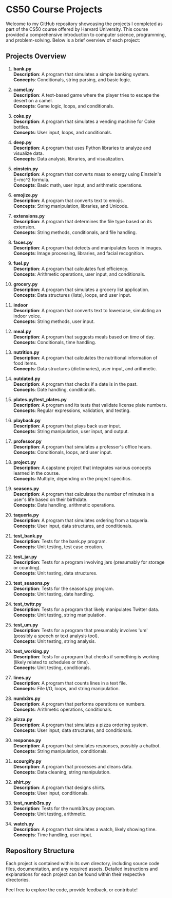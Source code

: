 # CS50 Course Projects

Welcome to my GitHub repository showcasing the projects I completed as part of the CS50 course offered by Harvard University. This course provided a comprehensive introduction to computer science, programming, and problem-solving. Below is a brief overview of each project:

## Projects Overview

1. **bank.py**  
   **Description**: A program that simulates a simple banking system.  
   **Concepts**: Conditionals, string parsing, and basic logic.

2. **camel.py**  
   **Description**: A text-based game where the player tries to escape the desert on a camel.  
   **Concepts**: Game logic, loops, and conditionals.

3. **coke.py**  
   **Description**: A program that simulates a vending machine for Coke bottles.  
   **Concepts**: User input, loops, and conditionals.

4. **deep.py**  
   **Description**: A program that uses Python libraries to analyze and visualize data.  
   **Concepts**: Data analysis, libraries, and visualization.

5. **einstein.py**  
   **Description**: A program that converts mass to energy using Einstein's E=mc^2 formula.  
   **Concepts**: Basic math, user input, and arithmetic operations.

6. **emojize.py**  
   **Description**: A program that converts text to emojis.  
   **Concepts**: String manipulation, libraries, and Unicode.

7. **extensions.py**  
   **Description**: A program that determines the file type based on its extension.  
   **Concepts**: String methods, conditionals, and file handling.

8. **faces.py**  
   **Description**: A program that detects and manipulates faces in images.  
   **Concepts**: Image processing, libraries, and facial recognition.

9. **fuel.py**  
   **Description**: A program that calculates fuel efficiency.  
   **Concepts**: Arithmetic operations, user input, and conditionals.

10. **grocery.py**  
    **Description**: A program that simulates a grocery list application.  
    **Concepts**: Data structures (lists), loops, and user input.

11. **indoor**  
    **Description**: A program that converts text to lowercase, simulating an indoor voice.  
    **Concepts**: String methods, user input.

12. **meal.py**  
    **Description**: A program that suggests meals based on time of day.  
    **Concepts**: Conditionals, time handling.

13. **nutrition.py**  
    **Description**: A program that calculates the nutritional information of food items.  
    **Concepts**: Data structures (dictionaries), user input, and arithmetic.

14. **outdated.py**  
    **Description**: A program that checks if a date is in the past.  
    **Concepts**: Date handling, conditionals.

15. **plates.py/test_plates.py**  
    **Description**: A program and its tests that validate license plate numbers.  
    **Concepts**: Regular expressions, validation, and testing.

16. **playback.py**  
    **Description**: A program that plays back user input.  
    **Concepts**: String manipulation, user input, and output.

17. **professor.py**  
    **Description**: A program that simulates a professor's office hours.  
    **Concepts**: Conditionals, loops, and user input.

18. **project.py**  
    **Description**: A capstone project that integrates various concepts learned in the course.  
    **Concepts**: Multiple, depending on the project specifics.

19. **seasons.py**  
    **Description**: A program that calculates the number of minutes in a user's life based on their birthdate.  
    **Concepts**: Date handling, arithmetic operations.

20. **taqueria.py**  
    **Description**: A program that simulates ordering from a taqueria.  
    **Concepts**: User input, data structures, and conditionals.

21. **test_bank.py**  
    **Description**: Tests for the bank.py program.  
    **Concepts**: Unit testing, test case creation.

22. **test_jar.py**  
    **Description**: Tests for a program involving jars (presumably for storage or counting).  
    **Concepts**: Unit testing, data structures.

23. **test_seasons.py**  
    **Description**: Tests for the seasons.py program.  
    **Concepts**: Unit testing, date handling.

24. **test_twttr.py**  
    **Description**: Tests for a program that likely manipulates Twitter data.  
    **Concepts**: Unit testing, string manipulation.

25. **test_um.py**  
    **Description**: Tests for a program that presumably involves 'um' (possibly a speech or text analysis tool).  
    **Concepts**: Unit testing, string analysis.

26. **test_working.py**  
    **Description**: Tests for a program that checks if something is working (likely related to schedules or time).  
    **Concepts**: Unit testing, conditionals.

27. **lines.py**  
    **Description**: A program that counts lines in a text file.  
    **Concepts**: File I/O, loops, and string manipulation.

28. **numb3rs.py**  
    **Description**: A program that performs operations on numbers.  
    **Concepts**: Arithmetic operations, conditionals.

29. **pizza.py**  
    **Description**: A program that simulates a pizza ordering system.  
    **Concepts**: User input, data structures, and conditionals.

30. **response.py**  
    **Description**: A program that simulates responses, possibly a chatbot.  
    **Concepts**: String manipulation, conditionals.

31. **scourgify.py**  
    **Description**: A program that processes and cleans data.  
    **Concepts**: Data cleaning, string manipulation.

32. **shirt.py**  
    **Description**: A program that designs shirts.  
    **Concepts**: User input, conditionals.

33. **test_numb3rs.py**  
    **Description**: Tests for the numb3rs.py program.  
    **Concepts**: Unit testing, arithmetic.

34. **watch.py**  
    **Description**: A program that simulates a watch, likely showing time.  
    **Concepts**: Time handling, user input.

## Repository Structure

Each project is contained within its own directory, including source code files, documentation, and any required assets. Detailed instructions and explanations for each project can be found within their respective directories.

Feel free to explore the code, provide feedback, or contribute!
